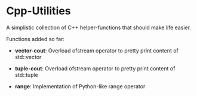 # Cpp-Utilities

A simplistic collection of C++ helper-functions that should make life easier.

Functions added so far:

* **vector-cout**:  Overload ofstream operator to pretty print content of std::vector

* **tuple-cout**:   Overload ofstream operator to pretty print content of std::tuple

* **range**:        Implementation of Python-like range operator
